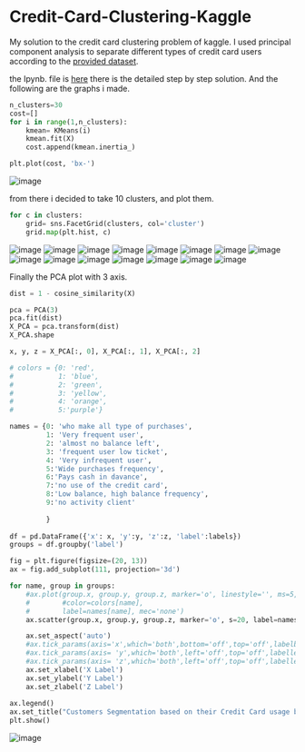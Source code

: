 # Credit-Card-Clustering-Kaggle
My solution to the credit card clustering problem of kaggle.
I used principal component analysis to separate different types of credit card users according to the [provided dataset](https://www.kaggle.com/datasets/arjunbhasin2013/ccdata).

the Ipynb. file is [here](https://github.com/Malvape/Credit-Card-Clustering-Kaggle/blob/3D/Solucion.ipynb) there is the detailed step by step solution. And the following are the graphs i made.



```python
n_clusters=30
cost=[]
for i in range(1,n_clusters):
    kmean= KMeans(i)
    kmean.fit(X)
    cost.append(kmean.inertia_)  

plt.plot(cost, 'bx-')

```

![image](https://github.com/Malvape/Credit-Card-Clustering-Kaggle/assets/41355722/6d46b394-ef5f-45a3-a0e7-5e29d4decc44)

from there i decided to take 10 clusters, and plot them.

```python
for c in clusters:
    grid= sns.FacetGrid(clusters, col='cluster')
    grid.map(plt.hist, c)
```


![image](https://github.com/Malvape/Credit-Card-Clustering-Kaggle/assets/41355722/ec6ac654-62af-4608-8be7-9182ffe5fe9a)
![image](https://github.com/Malvape/Credit-Card-Clustering-Kaggle/assets/41355722/eba1c0b0-a3c4-491e-bd0d-801fadd7bb2e)
![image](https://github.com/Malvape/Credit-Card-Clustering-Kaggle/assets/41355722/be1bd873-6466-498c-a43b-09a3fb7e6676)
![image](https://github.com/Malvape/Credit-Card-Clustering-Kaggle/assets/41355722/a1fce305-62d3-417b-8ee9-0af84e8b524d)
![image](https://github.com/Malvape/Credit-Card-Clustering-Kaggle/assets/41355722/68953d76-e2d5-4ad1-be60-b47483639bd4)
![image](https://github.com/Malvape/Credit-Card-Clustering-Kaggle/assets/41355722/f154f175-d1d5-484b-b45c-56eb68e2dab0)
![image](https://github.com/Malvape/Credit-Card-Clustering-Kaggle/assets/41355722/804d6c4a-b457-4cbd-b1d6-6675680c87ed)
![image](https://github.com/Malvape/Credit-Card-Clustering-Kaggle/assets/41355722/529b0307-638a-4d2b-9e01-6fa286b4bce0)
![image](https://github.com/Malvape/Credit-Card-Clustering-Kaggle/assets/41355722/2a4b6df5-79ef-446a-a7b6-fef0b97b8001)
![image](https://github.com/Malvape/Credit-Card-Clustering-Kaggle/assets/41355722/0cce9677-e3a8-4f5c-905c-43d76145a5b6)
![image](https://github.com/Malvape/Credit-Card-Clustering-Kaggle/assets/41355722/53677a29-f3a7-4454-8329-c8a1b5afb7ea)
![image](https://github.com/Malvape/Credit-Card-Clustering-Kaggle/assets/41355722/bc7a5194-15e6-4578-a301-262000e5291b)
![image](https://github.com/Malvape/Credit-Card-Clustering-Kaggle/assets/41355722/f3f0d20a-ea9d-4e1c-b670-61ed850d8edc)
![image](https://github.com/Malvape/Credit-Card-Clustering-Kaggle/assets/41355722/9a6dc515-7364-4fdd-a1dd-7c3df2f19ad4)
![image](https://github.com/Malvape/Credit-Card-Clustering-Kaggle/assets/41355722/5759b8e0-48a9-4b88-a3a3-643f1dc27d90)

Finally the PCA plot with 3 axis.
```python
dist = 1 - cosine_similarity(X)

pca = PCA(3)
pca.fit(dist)
X_PCA = pca.transform(dist)
X_PCA.shape

x, y, z = X_PCA[:, 0], X_PCA[:, 1], X_PCA[:, 2]

# colors = {0: 'red',
#           1: 'blue',
#           2: 'green', 
#           3: 'yellow', 
#           4: 'orange',  
#           5:'purple'}

names = {0: 'who make all type of purchases', 
         1: 'Very frequent user', 
         2: 'almost no balance left', 
         3: 'frequent user low ticket', 
         4: 'Very infrequent user',
         5:'Wide purchases frequency',
         6:'Pays cash in davance',
         7:'no use of the credit card',
         8:'Low balance, high balance frequency',
         9:'no activity client'
         
         }
  
df = pd.DataFrame({'x': x, 'y':y, 'z':z, 'label':labels}) 
groups = df.groupby('label')

fig = plt.figure(figsize=(20, 13))
ax = fig.add_subplot(111, projection='3d')

for name, group in groups:
    #ax.plot(group.x, group.y, group.z, marker='o', linestyle='', ms=5,
    #        #color=colors[name],
    #        label=names[name], mec='none')
    ax.scatter(group.x, group.y, group.z, marker='o', s=20, label=names[name])

    ax.set_aspect('auto')
    #ax.tick_params(axis='x',which='both',bottom='off',top='off',labelbottom='off')
    #ax.tick_params(axis= 'y',which='both',left='off',top='off',labelleft='off')
    #ax.tick_params(axis= 'z',which='both',left='off',top='off',labelleft='off')
    ax.set_xlabel('X Label')
    ax.set_ylabel('Y Label')
    ax.set_zlabel('Z Label')
    
ax.legend()
ax.set_title("Customers Segmentation based on their Credit Card usage bhaviour.")
plt.show()

```

![image](https://github.com/Malvape/Credit-Card-Clustering-Kaggle/assets/41355722/c92597ef-afb6-464c-8f08-aad1f1b4b3fa)



